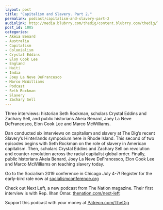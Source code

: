 ```yaml
---
layout: post
title: "Capitalism and Slavery. Part 2."
permalink: podcast/capitalism-and-slavery-part-2
audiolink: http://media.blubrry.com/thedig/content.blubrry.com/thedig/The_Dig-EP_197-CapitalismSlavery2.mp3
post_id: 1005
categories: 
- Akeia Benard
- Australia
- Capitalism
- Colonialism
- Crystal Eddins
- Elon Cook Lee
- England
- Haiti
- India
- Joey La Neve DeFrancesco
- Marco McWilliams
- Podcast
- Seth Rockman
- Slavery
- Zachary Sell
---
```


Three interviews: historian Seth Rockman, scholars Crystal Eddins and Zachary Sell, and public historians Akeia Benard, Joey La Neve DeFrancesco, Elon Cook Lee and Marco McWilliams.

Dan conducted six interviews on capitalism and slavery at The Dig’s recent Slavery’s Hinterlands symposium here in Rhode Island. This second of two episodes begins with Seth Rockman on the role of slavery in American capitalism. Then, scholars Crystal Eddins and Zachary Sell on revolution and counter-revolution across the racial capitalist global order. Finally, public historians Akeia Benard, Joey La Neve DeFrancesco, Elon Cook Lee and Marco McWilliams on teaching slavery today.

Go to the Socialism 2019 conference in Chicago July 4-7! Register for the early-bird rate now at 
[socialismconference.org](http://socialismconference.org)

Check out Next Left, a new podcast from The Nation magazine. Their first interview is with Rep. Ilhan Omar. 
[thenation.com/next-left](http://thenation.com/next-left)

Support this podcast with your money at 
[Patreon.com/TheDig](http://Patreon.com/TheDig)